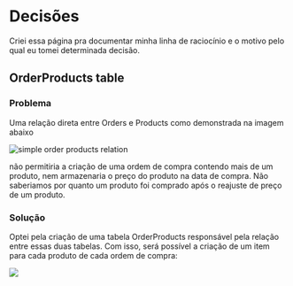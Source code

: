 # Decisões
Criei essa página pra documentar minha linha de raciocínio e o motivo pelo qual eu tomei determinada decisão.

## OrderProducts table

### **Problema**
Uma relação direta entre Orders e Products como demonstrada na imagem abaixo

![simple order products relation](https://raw.githubusercontent.com/henri1i/teste-desenvolvedor-php/henri-borges/images/decisions/orders-products.png)

não permitiria a criação de uma ordem de compra contendo mais de um produto, nem armazenaria o preço do produto na data de compra. Não saberiamos por quanto um produto foi comprado após o reajuste de preço de um produto.

### **Solução**
Optei pela criação de uma tabela OrderProducts responsável pela relação entre essas duas tabelas. Com isso, será possível a criação de um item para cada produto de cada ordem de compra:

![](https://github.com/henri1i/teste-desenvolvedor-php/blob/henri-borges/images/decisions/orders-oderproducts-products.png?raw=true)